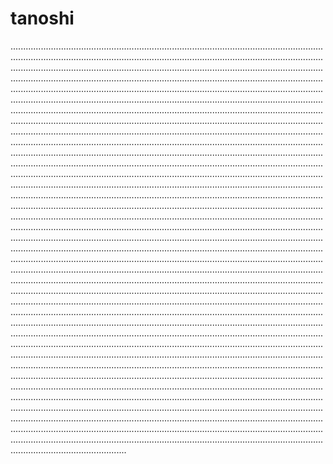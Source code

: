 # tanoshi

......................................................................................................................................................................................................................................................................................................................................................................................................................................................................................................................................................................................................................................................................................................................................................................................................................................................................................................................................................................................................................................................................................................................................................................................................................................................................................................................................................................................................................................................................................................................................................................................................................................................................................................................................................................................................................................................................................................................................................................................................................................................................................................................................................................................................................................................................................................................................................................................................................................................................................................................................................................................................................................................................................................................................................................................................................................................................................................................................................................................................................................................................................................................................................................................................................................................................................................................................................................................................................................................................................................................................................................................................................................................................................................................................................................................................................................................................................................................................................................................................................................................................................................................................................................................................................................................................................................................................................................................................................................................................................................................................................................................................................................................................................................................................................................................................................................................................................................................................................